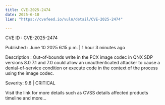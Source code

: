 ```yaml
---
title: CVE-2025-2474
date: 2025-6-10
lien: "https://cvefeed.io/vuln/detail/CVE-2025-2474"

---
```


CVE ID : CVE-2025-2474

Published :  June 10
2025
6:15 p.m. | 1 hour
3 minutes ago

Description : Out-of-bounds write in the PCX image codec in QNX SDP versions 8.0
7.1 and 7.0 could allow an unauthenticated attacker to cause a denial-of-service condition or execute code in the context of the process using the image codec.

Severity: 9.8 | CRITICAL

Visit the link for more details
such as CVSS details
affected products
timeline
and more...
